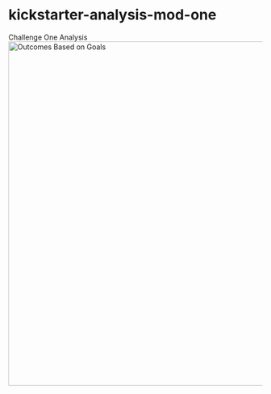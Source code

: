 # kickstarter-analysis-mod-one
Challenge One Analysis
<img width="682" alt="Outcomes Based on Goals" src="https://user-images.githubusercontent.com/62045159/76729424-60d90c00-6716-11ea-9a0e-0a1061982f20.png">
